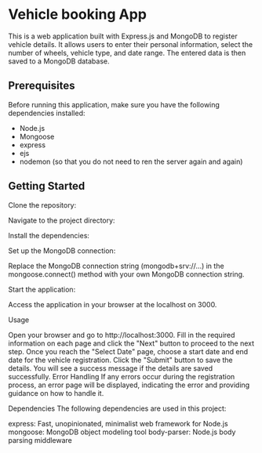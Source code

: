 # Vehicle booking App

This is a web application built with Express.js and MongoDB to register vehicle details. It allows users to enter their personal information, select the number of wheels, vehicle type, and date range. The entered data is then saved to a MongoDB database.

## Prerequisites

Before running this application, make sure you have the following  dependencies installed:

- Node.js
- Mongoose
- express
- ejs
- nodemon (so that you do not need to ren the server again and again)

## Getting Started

 Clone the repository:

Navigate to the project directory:

Install the dependencies:

Set up the MongoDB connection:

Replace the MongoDB connection string (mongodb+srv://...) in the mongoose.connect() method with your own MongoDB connection string.

Start the application:

Access the application in your browser at the localhost on 3000.

Usage

Open your browser and go to http://localhost:3000.
Fill in the required information on each page and click the "Next" button to proceed to the next step.
Once you reach the "Select Date" page, choose a start date and end date for the vehicle registration.
Click the "Submit" button to save the details.
You will see a success message if the details are saved successfully.
Error Handling
If any errors occur during the registration process, an error page will be displayed, indicating the error and providing guidance on how to handle it.

Dependencies
The following dependencies are used in this project:

express: Fast, unopinionated, minimalist web framework for Node.js
mongoose: MongoDB object modeling tool
body-parser: Node.js body parsing middleware
